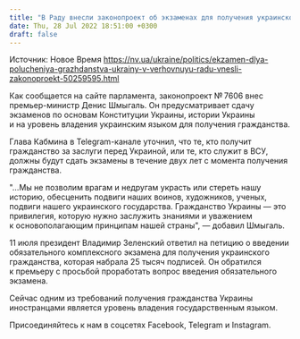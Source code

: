 ```yaml
---
title: "В Раду внесли законопроект об экзаменах для получения украинского гражданства"
date: Thu, 28 Jul 2022 18:51:00 +0300
draft: false
---
```

Источник: Новое Время https://nv.ua/ukraine/politics/ekzamen-dlya-polucheniya-grazhdanstva-ukrainy-v-verhovnuyu-radu-vnesli-zakonoproekt-50259595.html


 Как сообщается на сайте парламента, законопроект № 7606 внес премьер-министр Денис Шмыгаль. Он предусматривает сдачу экзаменов по основам Конституции Украины, истории Украины и на уровень владения украинским языком для получения гражданства.

Глава Кабмина в Telegram-канале уточнил, что те, кто получит гражданство за заслуги перед Украиной, или те, кто служит в ВСУ, должны будут сдать экзамены в течение двух лет с момента получения гражданства.

"…Мы не позволим врагам и недругам украсть или стереть нашу историю, обесценить подвиги наших воинов, художников, ученых, подвиги нашего украинского государства. Гражданство Украины — это привилегия, которую нужно заслужить знаниями и уважением к основополагающим принципам нашей страны", — добавил Шмыгаль.

11 июля президент Владимир Зеленский ответил на петицию о введении обязательного комплексного экзамена для получения украинского гражданства, которая набрала 25 тысяч подписей. Он обратился к премьеру с просьбой проработать вопрос введения обязательного экзамена.

 Сейчас одним из требований получения гражданства Украины иностранцами является уровень владения государственным языком.

Присоединяйтесь к нам в соцсетях Facebook, Telegram и Instagram.
